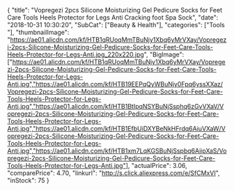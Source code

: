 {
	"title": "Vopregezi 2pcs Silicone Moisturizing Gel Pedicure Socks for Feet Care Tools Heels Protector for Legs Anti Cracking foot Spa Sock",
	"date": "2018-10-31 10:30:20",
	"SubCat": ["Beauty & Health"],
	"categories": ["Tools "],
	"thumbnailImage": "https://ae01.alicdn.com/kf/HTB1qRUoqMmTBuNjy1Xbq6yMrVXay/Vopregezi-2pcs-Silicone-Moisturizing-Gel-Pedicure-Socks-for-Feet-Care-Tools-Heels-Protector-for-Legs-Anti.jpg_220x220.jpg",
	"BigImage": ["https://ae01.alicdn.com/kf/HTB1qRUoqMmTBuNjy1Xbq6yMrVXay/Vopregezi-2pcs-Silicone-Moisturizing-Gel-Pedicure-Socks-for-Feet-Care-Tools-Heels-Protector-for-Legs-Anti.jpg","https://ae01.alicdn.com/kf/HTB19EEPqQyWBuNjy0Fpq6yssXXaz/Vopregezi-2pcs-Silicone-Moisturizing-Gel-Pedicure-Socks-for-Feet-Care-Tools-Heels-Protector-for-Legs-Anti.jpg","https://ae01.alicdn.com/kf/HTB1BtIpqNSYBuNjSsphq6zGvVXaV/Vopregezi-2pcs-Silicone-Moisturizing-Gel-Pedicure-Socks-for-Feet-Care-Tools-Heels-Protector-for-Legs-Anti.jpg","https://ae01.alicdn.com/kf/HTB1EfbUiDXYBeNkHFrdq6AiuVXaW/Vopregezi-2pcs-Silicone-Moisturizing-Gel-Pedicure-Socks-for-Feet-Care-Tools-Heels-Protector-for-Legs-Anti.jpg","https://ae01.alicdn.com/kf/HTB1xm7LqKGSBuNjSspbq6AiipXaS/Vopregezi-2pcs-Silicone-Moisturizing-Gel-Pedicure-Socks-for-Feet-Care-Tools-Heels-Protector-for-Legs-Anti.jpg"],
	"actualPrice": 3.06,
	"comparePrice": 4.70,
	"linkurl": "http://s.click.aliexpress.com/e/SfCMxVI",
	"inStock": 75
}
